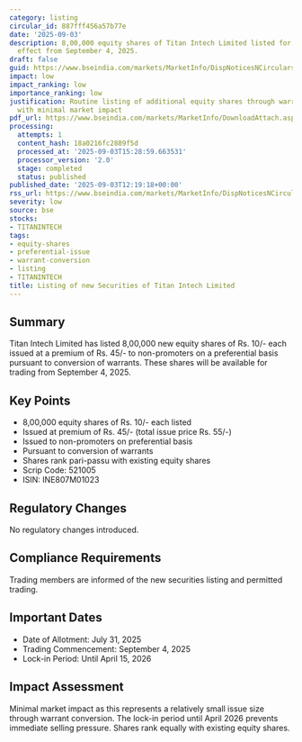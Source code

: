 ```yaml
---
category: listing
circular_id: 887fff456a57b77e
date: '2025-09-03'
description: 8,00,000 equity shares of Titan Intech Limited listed for trading with
  effect from September 4, 2025.
draft: false
guid: https://www.bseindia.com/markets/MarketInfo/DispNoticesNCirculars.aspx?Noticeid={BFC35D59-CD46-4A79-8207-19321D9793C6}&noticeno=20250903-20&dt=09/03/2025&icount=20&totcount=49&flag=0
impact: low
impact_ranking: low
importance_ranking: low
justification: Routine listing of additional equity shares through warrant conversion
  with minimal market impact
pdf_url: https://www.bseindia.com/markets/MarketInfo/DownloadAttach.aspx?id=20250903-20&attachedId=
processing:
  attempts: 1
  content_hash: 18a0216fc2889f5d
  processed_at: '2025-09-03T15:28:59.663531'
  processor_version: '2.0'
  stage: completed
  status: published
published_date: '2025-09-03T12:19:18+00:00'
rss_url: https://www.bseindia.com/markets/MarketInfo/DispNoticesNCirculars.aspx?Noticeid={BFC35D59-CD46-4A79-8207-19321D9793C6}&noticeno=20250903-20&dt=09/03/2025&icount=20&totcount=49&flag=0
severity: low
source: bse
stocks:
- TITANINTECH
tags:
- equity-shares
- preferential-issue
- warrant-conversion
- listing
- TITANINTECH
title: Listing of new Securities of Titan Intech Limited
---
```


## Summary

Titan Intech Limited has listed 8,00,000 new equity shares of Rs. 10/- each issued at a premium of Rs. 45/- to non-promoters on a preferential basis pursuant to conversion of warrants. These shares will be available for trading from September 4, 2025.

## Key Points

- 8,00,000 equity shares of Rs. 10/- each listed
- Issued at premium of Rs. 45/- (total issue price Rs. 55/-)
- Issued to non-promoters on preferential basis
- Pursuant to conversion of warrants
- Shares rank pari-passu with existing equity shares
- Scrip Code: 521005
- ISIN: INE807M01023

## Regulatory Changes

No regulatory changes introduced.

## Compliance Requirements

Trading members are informed of the new securities listing and permitted trading.

## Important Dates

- Date of Allotment: July 31, 2025
- Trading Commencement: September 4, 2025
- Lock-in Period: Until April 15, 2026

## Impact Assessment

Minimal market impact as this represents a relatively small issue size through warrant conversion. The lock-in period until April 2026 prevents immediate selling pressure. Shares rank equally with existing equity shares.